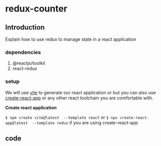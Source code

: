 # redux-counter

## Introduction

Explain how to use redux to manage state in a react application

### dependencies
1. @reactjs/toolkit
2. react-redux
 
### setup
We will use [vite](https://vitejs.dev/) to generate our react application or but you can also use  [create-react-app](https://create-react-app.dev/) or any other react toolchain you are comfortable with.

**Create react application**

<code>$ npm create vite@latest <appName> --template react</code>  or  <code>$ npx create-react-app@latest <appName> --template redux</code> if you are using create-react-app

## code
